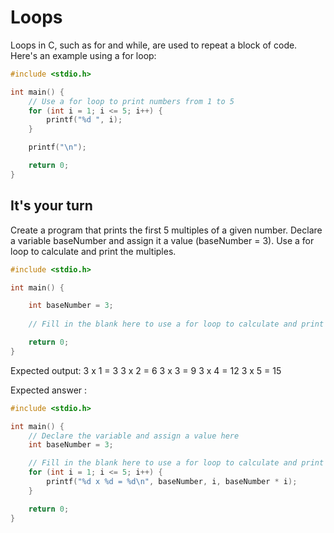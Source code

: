 # Loops

Loops in C, such as for and while, are used to repeat a block of code. Here's an example using a for loop:

```c
#include <stdio.h>

int main() {
    // Use a for loop to print numbers from 1 to 5
    for (int i = 1; i <= 5; i++) {
        printf("%d ", i);
    }

    printf("\n");

    return 0;
}
```

## It's your turn 

Create a program that prints the first 5 multiples of a given number. Declare a variable baseNumber and assign it a value (baseNumber = 3). Use a for loop to calculate and print the multiples.

```c
#include <stdio.h>

int main() {

    int baseNumber = 3;
  
    // Fill in the blank here to use a for loop to calculate and print the multiples

    return 0;
}
````

Expected output: 
3 x 1 = 3
3 x 2 = 6
3 x 3 = 9
3 x 4 = 12
3 x 5 = 15

Expected answer : 
```c
#include <stdio.h>

int main() {
    // Declare the variable and assign a value here
    int baseNumber = 3;

    // Fill in the blank here to use a for loop to calculate and print the multiples
    for (int i = 1; i <= 5; i++) {
        printf("%d x %d = %d\n", baseNumber, i, baseNumber * i);
    }

    return 0;
}
```

